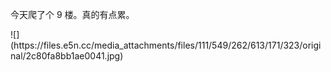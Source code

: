 <p>今天爬了个 9 楼。真的有点累。</p>
![](https://files.e5n.cc/media_attachments/files/111/549/262/613/171/323/original/2c80fa8bb1ae0041.jpg)